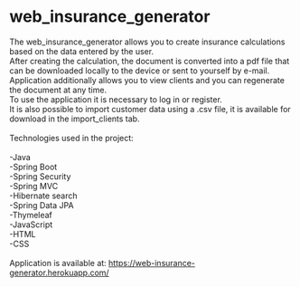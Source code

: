 # web_insurance_generator

The web_insurance_generator allows you to create insurance calculations based on the data entered by the user. <br />
After creating the calculation, the document is converted into a pdf file that can be downloaded locally to the device or sent to yourself by e-mail.<br />
Application additionally allows you to view clients and you can regenerate the document at any time. <br />
To use the application it is necessary to log in or register.<br />
It is also possible to import customer data using a .csv file, it is available for download in the import_clients tab.<br />
<br />
Technologies used in the project:<br />
<br />
-Java <br />
-Spring Boot<br />
-Spring Security<br />
-Spring MVC<br />
-Hibernate search <br />
-Spring Data JPA<br />
-Thymeleaf<br />
-JavaScript<br />
-HTML<br />
-CSS<br />
<br />
Application is available at: https://web-insurance-generator.herokuapp.com/
